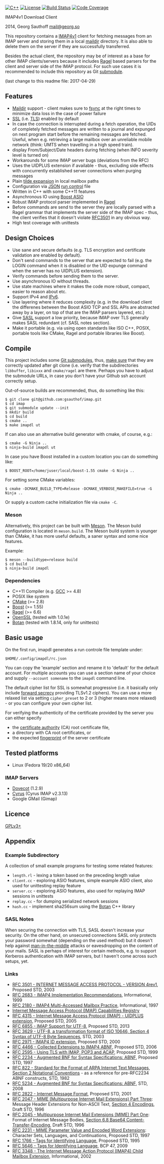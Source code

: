 [![C++](https://img.shields.io/badge/C++-11-blue.svg)](https://en.wikipedia.org/wiki/C++11) [![License](https://img.shields.io/badge/license-GPL--3-blue.svg)][gpl3] [![Build Status](https://travis-ci.org/gsauthof/imapdl.svg?branch=master)](https://travis-ci.org/gsauthof/imapdl) [![Code Coverage](https://codecov.io/github/gsauthof/imapdl/coverage.svg?branch=master)](https://codecov.io/github/gsauthof/imapdl)

IMAP4v1 Download Client

2014, Georg Sauthoff <mail@georg.so>

This repository contains a [IMAP4v1][rfc3501] client for fetching messages from
an IMAP server and storing them in a local [maildir][maildir] directory. It is
also able to delete them on the server if they are successfully transferred.

Besides the actual client, the repository may be of interest as a base for
other IMAP clients/servers because it includes [Ragel][ragel] based parsers for
the client and server side of the IMAP protocol. For such use cases it is
recommended to include this repository as Git [submodule][gitm].

(last change to this readme file: 2017-04-29)

## Features

- [Maildir][maildir] support - client makes sure to [fsync][fsync] at the right
  times to minimize data loss in the case of power failure
- [SSL][ssl] (i.e. [TLS][tls]) enabled by default
- In case the connection is interrupted during a fetch operation, the UIDs of
  completely fetched messages are written to a journal and expunged on next
  program start before the remaining messages are fetched. Useful, when e.g.
  retrieving a large mailbox over an unreliable mobile network
  (think: UMTS when travelling in a high speed train).
- display From/Subject/Date headers during fetching (when INFO severity level
  is turned on)
- Workarounds for some IMAP server bugs (deviations from the RFC)
- Uses the UIDPLUS extension if available  - thus, excluding side effects with
  concurrently established server connections when purging messages
- Plain [tilde expansion][tilde] in local mailbox paths
- Configuration via [JSON][json] [run control][rc] file
- Written in C++ with some C++11 features
- Asynchronous IO using [Boost ASIO][asio]
- Robust IMAP protocol parser implemented in [Ragel][ragel]
- Before commands are send to the server they are locally parsed with a Ragel
  grammar that implements the server side of the IMAP spec - thus, the client
  verifies that it doesn't violate [RFC3501][rfc3501] in any obvious way.
- High test coverage with unittests


## Design Choices

- Use sane and secure defaults (e.g. TLS encryption and certificate validation
  are enabled by default).
- Don't send commands to the server that are expected to fail (e.g. the LOGIN
  command when it is disabled or the UID expunge command when the server has no
  UIDPLUS extension).
- Verify commands before sending them to the server.
- Use asynchronous IO without threads.
- Use state machines where it makes the code more robust, compact, easier to reason about etc.
- Support IPv4 and [IPv6][v6].
- Use layering where it reduces complexity (e.g. in the download client
  the differenes between the Boost ASIO TCP and SSL APIs are abstracted away by a
  layer, on top of that are the IMAP parsers layered,  etc.)
- Give [SASL][sasl] support a low priority, because IMAP over TLS
  generally makes SASL redundant (cf. SASL notes section).
- Make it portable (e.g. via using open standards like ISO C++, POSIX, portable
  tools like CMake, Ragel and portable libraries like Boost).


## Compile

This project includes some [Git submodules][gitm], thus, [make sure][gitm2]
that they are correctly updated after git clone (i.e. verify that the
subdirectories `libbuffer`, `libixxx` and `cmake/ragel` are there. Perhaps you
have to adjust the submodule URLs, in case you don't have your Github ssh
account correctly setup.

Out-of-source builds are recommended, thus, do something like this:

    $ git clone git@github.com:gsauthof/imap.git
    $ cd imap
    $ git submodule update --init
    $ mkdir build
    $ cd build
    $ cmake ..
    $ make imapdl ut

If can also use an alternative build generator with cmake, of course, e.g.:

    $ cmake -G Ninja ..
    $ ninja-build imapdl ut

In case you have Boost installed in a custom location you can do something like:

    $ BOOST_ROOT=/home/juser/local/boost-1.55 cmake -G Ninja ..

For setting some CMake variables:

    $ cmake -DCMAKE_BUILD_TYPE=Release -DCMAKE_VERBOSE_MAKEFILE=true -G Ninja ..

Or supply a custom cache initialization file via `cmake -C`.

### Meson

Alternatively, this project can be built with
[Meson](http://mesonbuild.com/). The Meson build configuration is
located in `meson.build`. The Meson build system is younger than
CMake, it has more useful defaults, a saner syntax and some nice
features.

Example:

    $ meson --buildtype=release build
    $ cd build
    $ ninja-build imapdl

### Dependencies

- C++11 Compiler (e.g. [GCC][gcc] >= 4.8)
- POSIX like system
- [CMake][cmake] (>= 2.8)
- [Boost][boost] (>= 1.55)
- [Ragel][ragel] (>= 6.6)
- [OpenSSL][openssl] (tested with 1.0.1e)
- [Botan][botan] (tested with 1.8.14, only for unittests)


## Basic usage

On the first run, imapdl generates a run controle file template under:

    $HOME/.config/imapdl/rc.json

You can copy the 'example' section and rename it to 'default' for the default
account. For multiple accounts you can use a section name of your choice and
supply `--account somename` to the `imapdl` command line.

The default cipher list for SSL is somewhat progressive (i.e. it basically only
include [forward secrecy][fwd] providing TLSv1.2 ciphers). You can use a more relaxed
list via setting `cipher_preset` to 2 or 3 (higher means more relaxed) - or you
can configure your own cipher list.

For verifying the authenticity of the certificate provided by the server you can either specify

- the [certificate authority][ca] (CA) root certificate file,
- a directory with CA root certificates, or
- the expected [fingerprint][fp] of the server certificate


## Tested platforms

- Linux (Fedora 19/20 x86_64)

### IMAP Servers

- [Dovecot][dovecot] (1.2.9)
- [Cyrus][cyrus] (Cyrus IMAP v2.3.13)
- Google GMail (Gimap)

## Licence

[GPLv3+][gpl3]

## Appendix

### Example Subdirectory

A collection of small example programs for testing some related features:

- `length.rl` - lexing a token based on the preceding length value
- `client.cc` - exploring ASIO features, simple example ASIO client, also used for unittesting replay feature
- `server.cc` - exploring ASIO features, also used for replaying IMAP sessions
  in unittests
- `replay.cc` - for dumping serialized network sessions
- `hash.cc`   - implement sha256sum using the [Botan][botan] C++ library

### SASL Notes

When securing the connection with TLS, SASL doesn't increase your security. On
the other hand, on unsecured connections SASL only protects your password
somewhat (depending on the used method) but it doesn't help against
[man-in-the-middle][mitm] attacks or eavesdropping on the content of your
mails. SASL is perhaps of interest for certain methods, e.g. to support
Kerberos authentication with IMAP servers, but I haven't come across such
setups, yet.

### Links

- [RFC 3501 - INTERNET MESSAGE ACCESS PROTOCOL - VERSION 4rev1](http://tools.ietf.org/html/rfc3501), Proposed STD, 2003
- [RFC 2683 - IMAP4 Implementation Recommendations](http://tools.ietf.org/html/rfc2683), Informational, 1999
- [RFC 2180 - IMAP4 Multi-Accessed Mailbox Practice](http://tools.ietf.org/html/rfc2180), Informational, 1997
- [Internet Message Access Protocol (IMAP) Capabilities Registry](http://www.iana.org/assignments/imap-capabilities/imap-capabilities.xhtml)
- [RFC 4315 - Internet Message Access Protocol (IMAP) - UIDPLUS extension](http://tools.ietf.org/html/rfc4315), Proposed STD, 2005
- [RFC 6855 - IMAP Support for UTF-8](http://tools.ietf.org/html/rfc6855), Proposed STD, 2013
- [RFC 3629 - UTF-8, a transformation format of ISO 10646, Section 4 Syntax of UTF-8 Byte Sequences](http://tools.ietf.org/html/rfc3629#section-4), STD, 2003
- [RFC 2971 - IMAP4 ID extension](http://tools.ietf.org/html/rfc2971), Proposed STD, 2000
- [RFC 4466 - Collected Extensions to IMAP4 ABNF](http://tools.ietf.org/html/rfc4466), Proposed STD, 2006
- [RFC 2595 - Using TLS with IMAP, POP3 and ACAP](http://tools.ietf.org/html/rfc2595), Proposed STD, 1999
- [RFC 2234 - Augmented BNF for Syntax Specifications: ABNF](http://tools.ietf.org/html/rfc2234), Proposed STD, 1997
- [RFC 822 - Standard for the Format of ARPA Internet Text Messages, Section 2 Notational Conventions](http://tools.ietf.org/html/rfc822#section-2) - as a reference for pre-RFC2234 ABNF constructs, STD, 1982
- [RFC 5234 - Augmented BNF for Syntax Specifications: ABNF](http://tools.ietf.org/html/rfc5234), STD, 2008
- [RFC 2822 - Internet Message Format](http://tools.ietf.org/html/rfc2822), Proposed STD, 2001
- [RFC 2047 - MIME (Multipurpose Internet Mail Extensions) Part Three](http://tools.ietf.org/html/rfc2047): Message Header Extensions for Non-ASCII Text, [Section 4 Encodings](http://tools.ietf.org/html/rfc2047#section-4), Draft STD, 1996
- [RFC 2045 - Multipurpose Internet Mail Extensions (MIME) Part One](http://tools.ietf.org/html/rfc2045): Format of Internet Message Bodies, [Section 6.8 Base64 Content-Transfer-Encoding](http://tools.ietf.org/html/rfc2045#section-6.8), Draft STD, 1996
- [RFC 2231 - MIME Parameter Value and Encoded Word Extensions](http://tools.ietf.org/html/rfc2231): Character Sets, Languages, and Continuations, Proposed STD, 1997
- [RFC 1766 - Tags for Identifying Language](http://tools.ietf.org/html/rfc1766), Proposed STD, 1995
- [RFC 5646 - Tags for Identifying Language](http://tools.ietf.org/html/rfc5646), BCP 47, 2009
- [RFC 3348 - The Internet Message Action Protocol (IMAP4) Child Mailbox Extension](http://tools.ietf.org/html/rfc3348), Informational, 2002


[asio]:    http://www.boost.org/doc/libs/1_55_0/libs/asio/
[boost]:   http://www.boost.org/
[botan]:   http://botan.randombit.net/
[ca]:      http://en.wikipedia.org/wiki/Certificate_authority
[cmake]:   http://www.cmake.org/
[cyrus]:   https://cyrusimap.org/
[dovecot]: http://www.dovecot.org/
[fp]:      http://en.wikipedia.org/wiki/Public_key_fingerprint
[fsync]:   http://en.wikipedia.org/wiki/Sync_(Unix)
[fwd]:     http://en.wikipedia.org/wiki/Forward_secrecy
[gcc]:     http://gcc.gnu.org
[gitm2]:   http://git-scm.com/docs/git-submodule
[gitm]:    http://git-scm.com/book/en/Git-Tools-Submodules
[gpl3]:    http://www.gnu.org/copyleft/gpl.html
[json]:    http://en.wikipedia.org/wiki/JSON
[maildir]: http://en.wikipedia.org/wiki/Maildir
[mitm]:    http://en.wikipedia.org/wiki/Man-in-the-middle_attack
[openssl]: http://www.openssl.org/
[ragel]:   http://www.complang.org/ragel/
[rc]:      http://www.faqs.org/docs/artu/ch10s03.html
[rfc3501]: http://tools.ietf.org/html/rfc3501
[sasl]:    http://en.wikipedia.org/wiki/Simple_Authentication_and_Security_Layer
[ssl]:     http://en.wikipedia.org/wiki/SSL
[tilde]:   http://www.gnu.org/software/libc/manual/html_node/Tilde-Expansion.html
[tls]:     http://en.wikipedia.org/wiki/Transport_Layer_Security
[v6]:      http://en.wikipedia.org/wiki/IPv6
